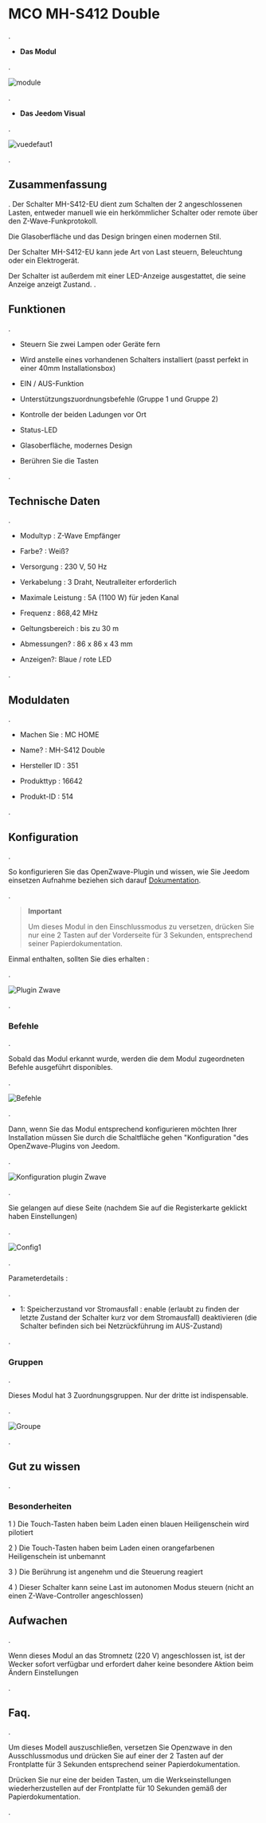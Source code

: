 MCO MH-S412 Double 
==================

\.

-   **Das Modul**

\.

![module](images/mco.mhs412/module.jpg)

\.

-   **Das Jeedom Visual**

\.

![vuedefaut1](images/mco.mhs412/vuedefaut1.jpg)

\.

Zusammenfassung 
------

\.
Der Schalter MH-S412-EU dient zum Schalten der 2 angeschlossenen Lasten,
entweder manuell wie ein herkömmlicher Schalter oder remote über den
Z-Wave-Funkprotokoll.

Die Glasoberfläche und das Design bringen einen modernen Stil.

Der Schalter MH-S412-EU kann jede Art von Last steuern,
Beleuchtung oder ein Elektrogerät.

Der Schalter ist außerdem mit einer LED-Anzeige ausgestattet, die seine Anzeige anzeigt
Zustand. \.

Funktionen 
---------

\.

-   Steuern Sie zwei Lampen oder Geräte fern

-   Wird anstelle eines vorhandenen Schalters installiert (passt
    perfekt in einer 40mm Installationsbox)

-   EIN / AUS-Funktion

-   Unterstützungszuordnungsbefehle (Gruppe 1 und Gruppe 2)

-   Kontrolle der beiden Ladungen vor Ort

-   Status-LED

-   Glasoberfläche, modernes Design

-   Berühren Sie die Tasten

\.

Technische Daten 
---------------------------

\.

-   Modultyp : Z-Wave Empfänger

-   Farbe? : Weiß?

-   Versorgung : 230 V, 50 Hz

-   Verkabelung : 3 Draht, Neutralleiter erforderlich

-   Maximale Leistung : 5A (1100 W) für jeden Kanal

-   Frequenz : 868,42 MHz

-   Geltungsbereich : bis zu 30 m

-   Abmessungen? : 86 x 86 x 43 mm

-   Anzeigen?: Blaue / rote LED

\.

Moduldaten 
-----------------

\.

-   Machen Sie : MC HOME

-   Name? : MH-S412 Double

-   Hersteller ID : 351

-   Produkttyp : 16642

-   Produkt-ID : 514

\.

Konfiguration 
-------------

\.

So konfigurieren Sie das OpenZwave-Plugin und wissen, wie Sie Jeedom einsetzen
Aufnahme beziehen sich darauf
[Dokumentation](https://jeedom.fr/doc/documentation/plugins/openzwave/de_DE/openzwave.html).

\.

> **Important**
>
> Um dieses Modul in den Einschlussmodus zu versetzen, drücken Sie nur eine
> 2 Tasten auf der Vorderseite für 3 Sekunden, entsprechend seiner
> Papierdokumentation.

Einmal enthalten, sollten Sie dies erhalten :

\.

![Plugin Zwave](images/mco.mhs412/information.jpg)

\.

### Befehle 

\.

Sobald das Modul erkannt wurde, werden die dem Modul zugeordneten Befehle ausgeführt
disponibles.

\.

![Befehle](images/mco.mhs412/commandes.jpg)

\.

Dann, wenn Sie das Modul entsprechend konfigurieren möchten
Ihrer Installation müssen Sie durch die Schaltfläche gehen
"Konfiguration "des OpenZwave-Plugins von Jeedom.

\.

![Konfiguration plugin Zwave](images/plugin/bouton_configuration.jpg)

\.

Sie gelangen auf diese Seite (nachdem Sie auf die Registerkarte geklickt haben
Einstellungen)

\.

![Config1](images/mco.mhs412/config1.jpg)

\.

Parameterdetails :

\.

-   1: Speicherzustand vor Stromausfall : enable (erlaubt zu finden
    der letzte Zustand der Schalter kurz vor dem Stromausfall)
    deaktivieren (die Schalter befinden sich bei Netzrückführung im AUS-Zustand)

\.

### Gruppen 

\.

Dieses Modul hat 3 Zuordnungsgruppen. Nur der dritte ist
indispensable.

\.

![Groupe](images/mco.mhs412/groupe.jpg)

\.

Gut zu wissen 
------------

\.

### Besonderheiten 

1 \) Die Touch-Tasten haben beim Laden einen blauen Heiligenschein
wird pilotiert

2 \) Die Touch-Tasten haben beim Laden einen orangefarbenen Heiligenschein
ist unbemannt

3 \) Die Berührung ist angenehm und die Steuerung reagiert

4 \) Dieser Schalter kann seine Last im autonomen Modus steuern (nicht
an einen Z-Wave-Controller angeschlossen)

Aufwachen 
------

\.

Wenn dieses Modul an das Stromnetz (220 V) angeschlossen ist, ist der Wecker sofort verfügbar
und erfordert daher keine besondere Aktion beim Ändern
Einstellungen

\.

Faq. 
------

\.

Um dieses Modell auszuschließen, versetzen Sie Openzwave in den Ausschlussmodus und drücken Sie
auf einer der 2 Tasten auf der Frontplatte für 3 Sekunden entsprechend seiner
Papierdokumentation.

Drücken Sie nur eine der beiden Tasten, um die Werkseinstellungen wiederherzustellen
auf der Frontplatte für 10 Sekunden gemäß der Papierdokumentation.

\.

